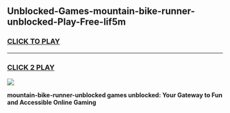
## Unblocked-Games-mountain-bike-runner-unblocked-Play-Free-lif5m
<h3>
<a href="https://premium76.site?title=mountain-bike-runner-unblocked&ref=23A">CLICK TO PLAY</a></h3>
<hr>

<h3>
<a href="https://premium76.site?title=mountain-bike-runner-unblocked&ref=23A">CLICK 2 PLAY</a>
  
</h3>

<a href="https://premium76.site?title=mountain-bike-runner-unblocked&ref=23A"><img src="https://clearcache.store/games.png"></a>


**mountain-bike-runner-unblocked games unblocked: Your Gateway to Fun and Accessible Online Gaming**
